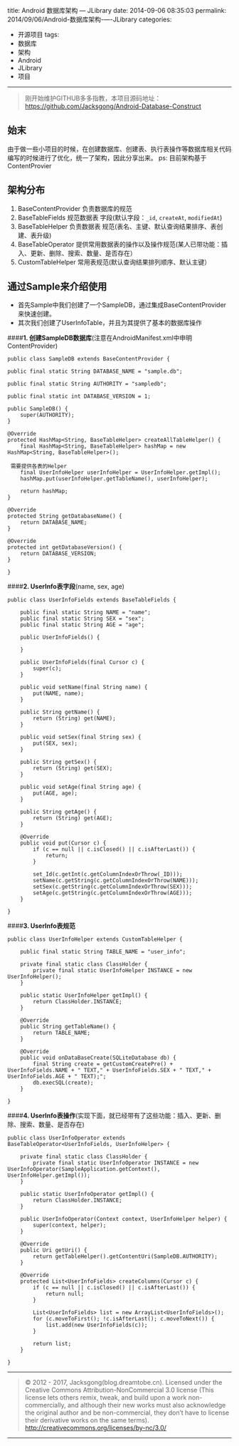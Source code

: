 title: Android 数据库架构 — JLibrary
date: 2014-09-06 08:35:03
permalink: 2014/09/06/Android-数据库架构-—-JLibrary
categories:
- 开源项目
tags:
- 数据库
- 架构
- Android
- JLibrary
- 项目

---

> 刚开始维护GITHUB多多指教，本项目源码地址：https://github.com/Jacksgong/Android-Database-Construct

始末
-------

由于做一些小项目的时候，在创建数据库、创建表、执行表操作等数据库相关代码编写的时候进行了优化，统一了架构，因此分享出来。
ps: 目前架构基于ContentProvier

<!--more-->
架构分布
-------

 1. BaseContentProvider  负责数据库的规范
 2. BaseTableFields 规范数据表 字段(默认字段：`_id`, `createAt`, `modifiedAt`)
 3. BaseTableHelper 负责数据表 规范(表名、主键、默认查询结果排序、表创建、表升级)
 4. BaseTableOperator 提供常用数据表的操作以及操作规范(某人已带功能：插入、更新、删除、搜索、数量、是否存在）
 5. CustomTableHelper 常用表规范(默认查询结果排列顺序、默认主键）

通过Sample来介绍使用
-------

 - 首先Sample中我们创建了一个SampleDB，通过集成BaseContentProvider来快速创建。
 - 其次我们创建了UserInfoTable，并且为其提供了基本的数据库操作


####**1. 创建SampleDB数据库**(注意在AndroidManifest.xml中申明ContentProvider)

```
public class SampleDB extends BaseContentProvider {

public final static String DATABASE_NAME = "sample.db";

public final static String AUTHORITY = "sampledb";

public final static int DATABASE_VERSION = 1;

public SampleDB() {
	super(AUTHORITY);
}

@Override
protected HashMap<String, BaseTableHelper> createAllTableHelper() {
	final HashMap<String, BaseTableHelper> hashMap = new HashMap<String, BaseTableHelper>();

 需要提供各表的Helper
	final UserInfoHelper userInfoHelper = UserInfoHelper.getImpl();
	hashMap.put(userInfoHelper.getTableName(), userInfoHelper);

	return hashMap;
}

@Override
protected String getDatabaseName() {
	return DATABASE_NAME;
}

@Override
protected int getDatabaseVersion() {
	return DATABASE_VERSION;
}

}
```

####**2. UserInfo表字段**(name, sex, age)

```
public class UserInfoFields extends BaseTableFields {

	public final static String NAME = "name";
	public final static String SEX = "sex";
	public final static String AGE = "age";

	public UserInfoFields() {

	}

	public UserInfoFields(final Cursor c) {
		super(c);
	}

	public void setName(final String name) {
		put(NAME, name);
	}

	public String getName() {
		return (String) get(NAME);
	}

	public void setSex(final String sex) {
		put(SEX, sex);
	}

	public String getSex() {
		return (String) get(SEX);
	}

	public void setAge(final String age) {
		put(AGE, age);
	}

	public String getAge() {
		return (String) get(AGE);
	}

	@Override
	public void put(Cursor c) {
		if (c == null || c.isClosed() || c.isAfterLast()) {
			return;
		}

		set_Id(c.getInt(c.getColumnIndexOrThrow(_ID)));
		setName(c.getString(c.getColumnIndexOrThrow(NAME)));
		setSex(c.getString(c.getColumnIndexOrThrow(SEX)));
		setAge(c.getString(c.getColumnIndexOrThrow(AGE)));
	}

}
```

####**3. UserInfo表规范**

```
public class UserInfoHelper extends CustomTableHelper {

	public final static String TABLE_NAME = "user_info";

	private final static class ClassHolder {
		private final static UserInfoHelper INSTANCE = new UserInfoHelper();
	}

	public static UserInfoHelper getImpl() {
		return ClassHolder.INSTANCE;
	}

	@Override
	public String getTableName() {
		return TABLE_NAME;
	}

	@Override
	public void onDataBaseCreate(SQLiteDatabase db) {
		final String create = getCustomCreatePre() + UserInfoFields.NAME + " TEXT," + UserInfoFields.SEX + " TEXT," + UserInfoFields.AGE + " TEXT);";
		db.execSQL(create);
	}

}
```

####**4. UserInfo表操作**(实现下面，就已经带有了这些功能：插入、更新、删除、搜索、数量、是否存在)

```
public class UserInfoOperator extends BaseTableOperator<UserInfoFields, UserInfoHelper> {

	private final static class ClassHolder {
		private final static UserInfoOperator INSTANCE = new UserInfoOperator(SampleApplication.getContext(), UserInfoHelper.getImpl());
	}

	public static UserInfoOperator getImpl() {
		return ClassHolder.INSTANCE;
	}

	public UserInfoOperator(Context context, UserInfoHelper helper) {
		super(context, helper);
	}

	@Override
	public Uri getUri() {
		return getTableHelper().getContentUri(SampleDB.AUTHORITY);
	}

	@Override
	protected List<UserInfoFields> createColumns(Cursor c) {
		if (c == null || c.isClosed() || c.isAfterLast()) {
			return null;
		}

		List<UserInfoFields> list = new ArrayList<UserInfoFields>();
		for (c.moveToFirst(); !c.isAfterLast(); c.moveToNext()) {
			list.add(new UserInfoFields(c));
		}

		return list;
	}

}
```

---

> © 2012 - 2017, Jacksgong(blog.dreamtobe.cn). Licensed under the Creative Commons Attribution-NonCommercial 3.0 license (This license lets others remix, tweak, and build upon a work non-commercially, and although their new works must also acknowledge the original author and be non-commercial, they don’t have to license their derivative works on the same terms). http://creativecommons.org/licenses/by-nc/3.0/

---
